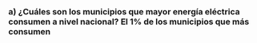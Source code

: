 ##
### a) ¿Cuáles son los municipios que mayor energía eléctrica consumen a nivel nacional? El 1% de los municipios que más consumen
